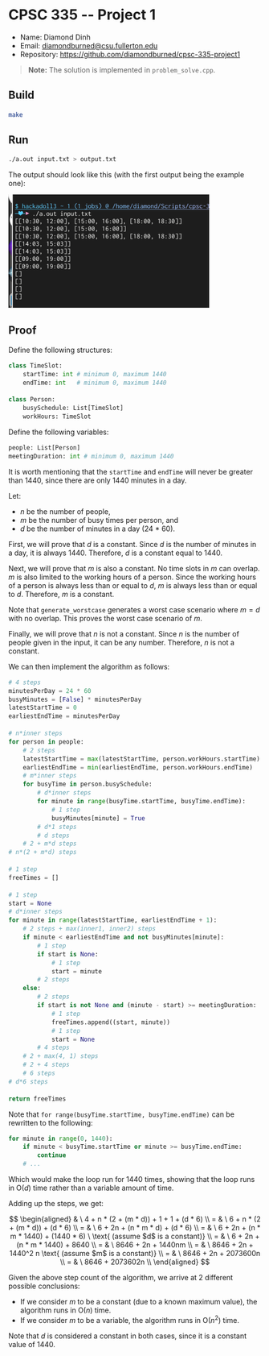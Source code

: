 # CPSC 335 -- Project 1

- Name: Diamond Dinh
- Email: diamondburned@csu.fullerton.edu
- Repository: https://github.com/diamondburned/cpsc-335-project1

> **Note:** The solution is implemented in `problem_solve.cpp`.

## Build

```sh
make
```

## Run

```sh
./a.out input.txt > output.txt
```

The output should look like this (with the first output being the example one):

<img src="screenshot01.png" width="400" alt="Output" />

## Proof

Define the following structures:

```py
class TimeSlot:
    startTime: int # minimum 0, maximum 1440
    endTime: int   # minimum 0, maximum 1440

class Person:
    busySchedule: List[TimeSlot]
    workHours: TimeSlot
```

Define the following variables:

```py
people: List[Person]
meetingDuration: int # minimum 0, maximum 1440
```

It is worth mentioning that the `startTime` and `endTime` will never be
greater than 1440, since there are only 1440 minutes in a day.

Let:

- $n$ be the number of people,
- $m$ be the number of busy times per person, and
- $d$ be the number of minutes in a day (24 * 60).

First, we will prove that $d$ is a constant. Since $d$ is the number of minutes
in a day, it is always 1440. Therefore, $d$ is a constant equal to 1440.

Next, we will prove that $m$ is also a constant. No time slots in $m$ can
overlap. $m$ is also limited to the working hours of a person. Since the
working hours of a person is always less than or equal to $d$, $m$ is always
less than or equal to $d$. Therefore, $m$ is a constant.

Note that `generate_worstcase` generates a worst case scenario where $m = d$
with no overlap. This proves the worst case scenario of $m$.

Finally, we will prove that $n$ is not a constant. Since $n$ is the number of
people given in the input, it can be any number. Therefore, $n$ is not a
constant.

We can then implement the algorithm as follows:

```py
# 4 steps
minutesPerDay = 24 * 60
busyMinutes = [False] * minutesPerDay
latestStartTime = 0
earliestEndTime = minutesPerDay

# n*inner steps
for person in people:
    # 2 steps
    latestStartTime = max(latestStartTime, person.workHours.startTime)
    earliestEndTime = min(earliestEndTime, person.workHours.endTime)
    # m*inner steps
    for busyTime in person.busySchedule:
        # d*inner steps
        for minute in range(busyTime.startTime, busyTime.endTime):
            # 1 step
            busyMinutes[minute] = True
        # d*1 steps
        # d steps
    # 2 + m*d steps
# n*(2 + m*d) steps

# 1 step
freeTimes = []

# 1 step
start = None
# d*inner steps
for minute in range(latestStartTime, earliestEndTime + 1):
    # 2 steps + max(inner1, inner2) steps
    if minute < earliestEndTime and not busyMinutes[minute]:
        # 1 step
        if start is None:
            # 1 step
            start = minute
        # 2 steps
    else:
        # 2 steps
        if start is not None and (minute - start) >= meetingDuration:
            # 1 step
            freeTimes.append((start, minute))
            # 1 step
            start = None
        # 4 steps
    # 2 + max(4, 1) steps
    # 2 + 4 steps
    # 6 steps
# d*6 steps

return freeTimes
```

Note that `for range(busyTime.startTime, busyTime.endTime)` can be rewritten
to the following:

```py
for minute in range(0, 1440):
    if minute < busyTime.startTime or minute >= busyTime.endTime:
        continue
    # ...
```

Which would make the loop run for 1440 times, showing that the loop runs in
$\text{O}(d)$ time rather than a variable amount of time.

Adding up the steps, we get:

$$
\begin{aligned}
  & \ 4 + n * (2 + (m * d)) + 1 + 1 + (d * 6) \\
= & \ 6 + n * (2 + (m * d)) + (d * 6) \\
= & \ 6 + 2n + (n * m * d) + (d * 6) \\
= & \ 6 + 2n + (n * m * 1440) + (1440 * 6) \ \text{  (assume $d$ is a constant)} \\
= & \ 6 + 2n + (n * m * 1440) + 8640 \\
= & \ 8646 + 2n + 1440nm \\
= & \ 8646 + 2n + 1440^2 n \text{  (assume $m$ is a constant)} \\
= & \ 8646 + 2n + 2073600n \\
= & \ 8646 + 2073602n \\
\end{aligned}
$$

Given the above step count of the algorithm, we arrive at 2 different possible
conclusions:

- If we consider $m$ to be a constant (due to a known maximum value), the
  algorithm runs in $\text{O}(n)$ time.
- If we consider $m$ to be a variable, the algorithm runs in $\text{O}(n^2)$
  time.

Note that $d$ is considered a constant in both cases, since it is a constant
value of 1440.
